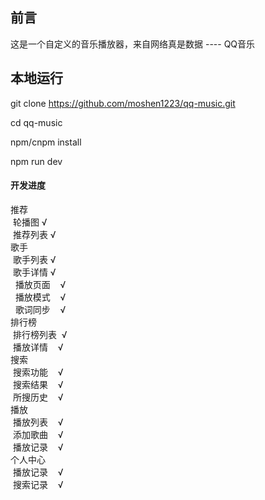 ## 前言
这是一个自定义的音乐播放器，来自网络真是数据 ---- QQ音乐    

## 本地运行
git clone https://github.com/moshen1223/qq-music.git

cd qq-music

npm/cnpm install

npm run dev

#### 开发进度
推荐    
&nbsp;轮播图      √     
&nbsp;推荐列表    √    
歌手     
&nbsp;歌手列表    √    
&nbsp;歌手详情    √    
&nbsp;&nbsp;播放页面    √    
&nbsp;&nbsp;播放模式    √    
&nbsp;&nbsp;歌词同步    √    
排行榜    
&nbsp;排行榜列表  √     
&nbsp;播放详情    √    
搜索    
&nbsp;搜索功能    √     
&nbsp;搜索结果    √     
&nbsp;所搜历史    √    
播放    
&nbsp;播放列表    √     
&nbsp;添加歌曲    √    
&nbsp;播放记录    √    
个人中心    
&nbsp;播放记录    √    
&nbsp;搜索记录    √     
